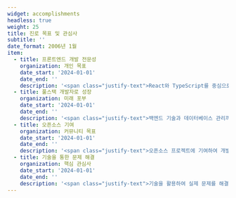 ```yaml
---
widget: accomplishments
headless: true
weight: 25
title: 진로 목표 및 관심사
subtitle: ''
date_format: 2006년 1월
item:
  - title: 프론트엔드 개발 전문성
    organization: 개인 목표
    date_start: '2024-01-01'
    date_end: ''
    description: '<span class="justify-text">React와 TypeScript를 중심으로 한 모던 프론트엔드 기술에 능숙해져서 직관적이고 유지보수가 용이한 사용자 인터페이스를 만드는 것이 목표입니다. 컴포넌트 기반 아키텍처, 상태 관리, 반응형 디자인 원칙을 마스터하고 싶습니다.</span>'
  - title: 풀스택 개발자로 성장
    organization: 미래 포부
    date_start: '2024-01-01'
    date_end: ''
    description: '<span class="justify-text">백엔드 기술과 데이터베이스 관리까지 포함하여 균형 잡힌 개발자가 되고자 합니다. 데이터베이스 설계부터 사용자 인터페이스까지 웹 개발의 전체 생명주기를 이해하고 싶습니다.</span>'
  - title: 오픈소스 기여
    organization: 커뮤니티 목표
    date_start: '2024-01-01'
    date_end: ''
    description: '<span class="justify-text">오픈소스 프로젝트에 기여하여 개발자 커뮤니티에 환원하고 협업 코딩 스킬을 향상시키고 싶습니다. 커뮤니티 주도 개발의 힘을 믿으며 그 일부가 되고 싶습니다.</span>'
  - title: 기술을 통한 문제 해결
    organization: 핵심 관심사
    date_start: '2024-01-01'
    date_end: ''
    description: '<span class="justify-text">기술을 활용하여 실제 문제를 해결하고 의미 있는 영향을 만들어내는 것에 관심이 있습니다. 특히 사용자 경험을 개선하고 복잡한 작업을 더 접근하기 쉽게 만드는 애플리케이션 개발에 관심이 많습니다.</span>'
---
```

